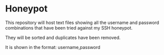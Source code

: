 # Honeypot
This repository will host text files showing all the username and password combinations that have been tried against my SSH honeypot. 

They will be sorted and duplicates have been removed. 

It is shown in the format: 
username,password
